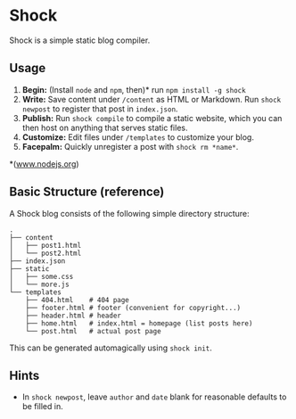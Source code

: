 Shock
=====

Shock is a simple static blog compiler.

Usage
-----

1. **Begin:** (Install `node` and `npm`, then)* run `npm install -g shock`
2. **Write:** Save content under `/content` as HTML or Markdown. Run `shock newpost` to register that post in `index.json`.
3. **Publish:** Run `shock compile` to compile a static website, which you can then host on anything that serves static files.
4. **Customize:** Edit files under `/templates` to customize your blog.
5. **Facepalm:** Quickly unregister a post with `shock rm *name*`.

*(www.nodejs.org)

Basic Structure (reference)
---------------------------

A Shock blog consists of the following simple directory structure:

    .
    ├── content
    │   ├── post1.html
    │   └── post2.html
    ├── index.json
    ├── static
    │   ├── some.css
    │   └── more.js
    └── templates
        ├── 404.html    # 404 page
        ├── footer.html # footer (convenient for copyright...)
        ├── header.html # header
        ├── home.html   # index.html = homepage (list posts here)
        └── post.html   # actual post page

This can be generated automagically using `shock init`.

Hints
-----
- In `shock newpost`, leave `author` and `date` blank for reasonable defaults to be filled in.
